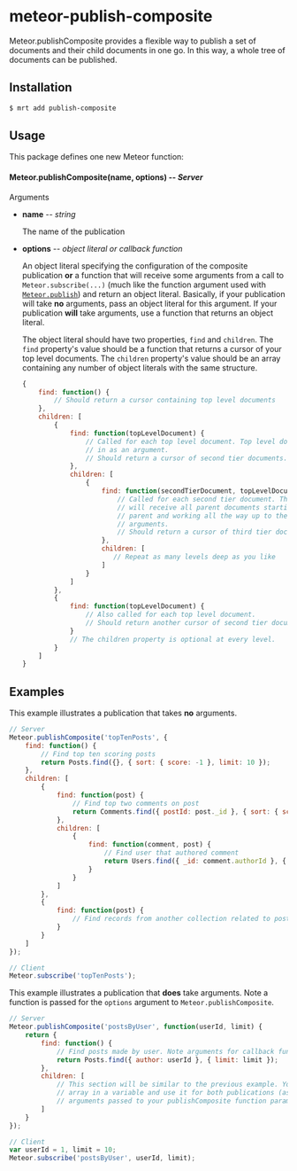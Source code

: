 meteor-publish-composite
========================

Meteor.publishComposite provides a flexible way to publish a set of documents and their
child documents in one go. In this way, a whole tree of documents can be published.

## Installation

```sh
$ mrt add publish-composite
```


## Usage

This package defines one new Meteor function:

#### Meteor.publishComposite(name, options) -- *Server*

Arguments

* **name** -- *string*

    The name of the publication

* **options** -- *object literal or callback function*

    An object literal specifying the configuration of the composite publication **or** a function that will
    receive some arguments from a call to `Meteor.subscribe(...)` (much like the function argument used with
    [`Meteor.publish`](http://docs.meteor.com/#meteor_publish)) and return an object literal. Basically,
    if your publication will take **no** arguments, pass an object literal for this argument. If your
    publication **will** take arguments, use a function that returns an object literal.

    The object literal should have two properties, `find` and `children`. The `find` property's value should
    be a function that returns a cursor of your top level documents. The `children` property's value should
    be an array containing any number of object literals with the same structure.

    ```javascript
    {
        find: function() {
            // Should return a cursor containing top level documents
        },
        children: [
            {
                find: function(topLevelDocument) {
                    // Called for each top level document. Top level document is passed
                    // in as an argument.
                    // Should return a cursor of second tier documents.
                },
                children: [
                    {
                        find: function(secondTierDocument, topLevelDocument) {
                            // Called for each second tier document. These find functions
                            // will receive all parent documents starting with the nearest
                            // parent and working all the way up to the top level as
                            // arguments.
                            // Should return a cursor of third tier documents.
                        },
                        children: [
                           // Repeat as many levels deep as you like
                        ]
                    }
                ]
            },
            {
                find: function(topLevelDocument) {
                    // Also called for each top level document.
                    // Should return another cursor of second tier documents.
                }
                // The children property is optional at every level.
            }
        ]
    }
    ```


## Examples

This example illustrates a publication that takes **no** arguments.

```javascript
// Server
Meteor.publishComposite('topTenPosts', {
    find: function() {
        // Find top ten scoring posts
        return Posts.find({}, { sort: { score: -1 }, limit: 10 });
    },
    children: [
        {
            find: function(post) {
                // Find top two comments on post
                return Comments.find({ postId: post._id }, { sort: { score: -1 }, limit: 2 });
            },
            children: [
                {
                    find: function(comment, post) {
                        // Find user that authored comment
                        return Users.find({ _id: comment.authorId }, { limit: 1 });
                    }
                }
            ]
        },
        {
            find: function(post) {
                // Find records from another collection related to posts
            }
        }
    ]
});

// Client
Meteor.subscribe('topTenPosts');
```

This example illustrates a publication that **does** take arguments. Note a function is passed for the `options` argument to `Meteor.publishComposite`.

```javascript
// Server
Meteor.publishComposite('postsByUser', function(userId, limit) {
    return {
        find: function() {
            // Find posts made by user. Note arguments for callback function being used in query.
            return Posts.find({ author: userId }, { limit: limit });
        },
        children: [
            // This section will be similar to the previous example. You could potentially store this
            // array in a variable and use it for both publications (as long as they don't utilize the
            // arguments passed to your publishComposite function param).
        ]
    }
});

// Client
var userId = 1, limit = 10;
Meteor.subscribe('postsByUser', userId, limit);
```
